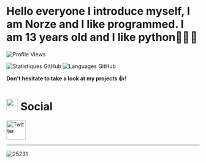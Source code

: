 # Hello everyone I introduce myself, I am Norze and I like programmed. I am 13 years old and I like python👨‍💻 🐍

![Profile Views](https://komarev.com/ghpvc/?username=N0rz3&color=blueviolet)

![Statistiques GitHub](https://github-readme-stats.vercel.app/api?username=N0rz3&show_icons=true&theme=tokyonight)
![Languages GitHub](https://github-readme-stats.vercel.app/api/top-langs/?username=N0rz3)

**Don't hesitate to take a look at my projects 👍  !**

 <h1>
  <img src="https://media.giphy.com/media/hvRJCLFzcasrR4ia7z/giphy.gif" width="30px"/>
  Social
</h1>

<a href="https://twitter.com/norze15" target="_blank"><img src="https://images.frandroid.com/wp-content/uploads/2023/07/x-logo-twitter-elon-musk.jpg" alt="Twitter" height="50" ></a>

-------------------------------------------------------
![25231](https://user-images.githubusercontent.com/123885505/231832010-1acf40d0-6645-4608-b058-c5fd78203f89.png)
